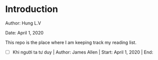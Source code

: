 # Introduction
Author: Hung L.V 

Date: April 1, 2020

This repo is the place where I am keeping track my reading list. 

- [ ] Khi người ta tư duy | Author: James Allen | Start: April 1, 2020 | End: 


